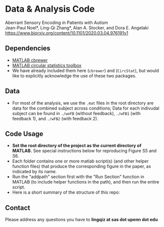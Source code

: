 # Data & Analysis Code
Aberrant Sensory Encoding in Patients with Autism  
Jean-Paul Noel*, Ling-Qi Zhang*, Alan A. Stocker, and Dora E. Angelaki  
https://www.biorxiv.org/content/10.1101/2020.03.04.976191v1  

## Dependencies
- [MATLAB cbrewer](https://www.mathworks.com/matlabcentral/fileexchange/34087-cbrewer-colorbrewer-schemes-for-matlab)
- [MATLAB circular statistics toolbox](https://www.mathworks.com/matlabcentral/fileexchange/10676-circular-statistics-toolbox-directional-statistics)
- We have already included them here (`cbrewer`) and (`CircStat`), but would like to explicitly acknowledge the use of these two packages.

## Data
- For most of the analysis, we use the `.mat` files in the root directory are data for the combined subject across conditions; Data for each indivudal subject can be found in `./woFB` (without feedback), `./wFB1` (with feedback 1), and `./wFB2` (with feedback 2).

## Code Usage
- **Set the root directory of the project as the current directory of MATLAB.** See special instructions below for reproducing Figure S5 and S6.  
- Each folder contains one or more matlab script(s) (and other helper function files) that produce the corresponding figure in the paper, as indicated by its name.
- Run the "addpath" section first with the "Run Section" function in MATLAB (to include helper functions in the path), and then run the entire script.
- Here is a short summary of the structure of this repo:


## Contact 
Please address any questions you have to **lingqiz at sas dot upenn dot edu**

